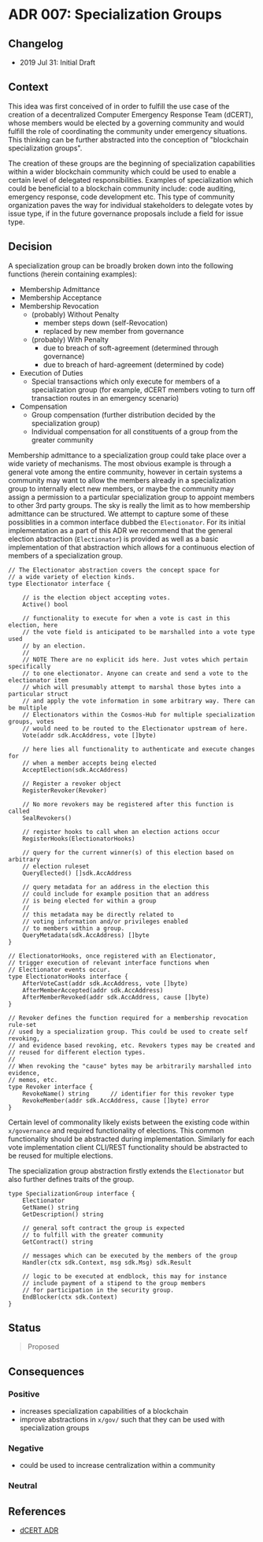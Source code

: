 # ADR 007: Specialization Groups

## Changelog

* 2019 Jul 31: Initial Draft

## Context

This idea was first conceived of in order to fulfill the use case of the
creation of a decentralized Computer Emergency Response Team (dCERT), whose
members would be elected by a governing community and would fulfill the role of
coordinating the community under emergency situations. This thinking
can be further abstracted into the conception of "blockchain specialization
groups".

The creation of these groups are the beginning of specialization capabilities
within a wider blockchain community which could be used to enable a certain
level of delegated responsibilities. Examples of specialization which could be
beneficial to a blockchain community include: code auditing, emergency response,
code development etc. This type of community organization paves the way for
individual stakeholders to delegate votes by issue type, if in the future
governance proposals include a field for issue type.

## Decision

A specialization group can be broadly broken down into the following functions
(herein containing examples):

* Membership Admittance
* Membership Acceptance
* Membership Revocation
    * (probably) Without Penalty
        * member steps down (self-Revocation)
        * replaced by new member from governance
    * (probably) With Penalty
        * due to breach of soft-agreement (determined through governance)
        * due to breach of hard-agreement (determined by code)
* Execution of Duties
    * Special transactions which only execute for members of a specialization
     group (for example, dCERT members voting to turn off transaction routes in
     an emergency scenario)
* Compensation
    * Group compensation (further distribution decided by the specialization group)
    * Individual compensation for all constituents of a group from the
     greater community

Membership admittance to a specialization group could take place over a wide
variety of mechanisms. The most obvious example is through a general vote among
the entire community, however in certain systems a community may want to allow
the members already in a specialization group to internally elect new members,
or maybe the community may assign a permission to a particular specialization
group to appoint members to other 3rd party groups. The sky is really the limit
as to how membership admittance can be structured. We attempt to capture
some of these possiblities in a common interface dubbed the `Electionator`. For
its initial implementation as a part of this ADR we recommend that the general
election abstraction (`Electionator`) is provided as well as a basic
implementation of that abstraction which allows for a continuous election of
members of a specialization group.

``` golang
// The Electionator abstraction covers the concept space for
// a wide variety of election kinds.  
type Electionator interface {

    // is the election object accepting votes.
    Active() bool

    // functionality to execute for when a vote is cast in this election, here
    // the vote field is anticipated to be marshalled into a vote type used
    // by an election.
    //
    // NOTE There are no explicit ids here. Just votes which pertain specifically
    // to one electionator. Anyone can create and send a vote to the electionator item
    // which will presumably attempt to marshal those bytes into a particular struct
    // and apply the vote information in some arbitrary way. There can be multiple
    // Electionators within the Cosmos-Hub for multiple specialization groups, votes
    // would need to be routed to the Electionator upstream of here.
    Vote(addr sdk.AccAddress, vote []byte)

    // here lies all functionality to authenticate and execute changes for
    // when a member accepts being elected
    AcceptElection(sdk.AccAddress)

    // Register a revoker object
    RegisterRevoker(Revoker)

    // No more revokers may be registered after this function is called
    SealRevokers()

    // register hooks to call when an election actions occur
    RegisterHooks(ElectionatorHooks)

    // query for the current winner(s) of this election based on arbitrary
    // election ruleset
    QueryElected() []sdk.AccAddress

    // query metadata for an address in the election this
    // could include for example position that an address
    // is being elected for within a group
    //
    // this metadata may be directly related to
    // voting information and/or privileges enabled
    // to members within a group.
    QueryMetadata(sdk.AccAddress) []byte
}

// ElectionatorHooks, once registered with an Electionator,
// trigger execution of relevant interface functions when
// Electionator events occur.
type ElectionatorHooks interface {
    AfterVoteCast(addr sdk.AccAddress, vote []byte)
    AfterMemberAccepted(addr sdk.AccAddress)
    AfterMemberRevoked(addr sdk.AccAddress, cause []byte)
}

// Revoker defines the function required for a membership revocation rule-set
// used by a specialization group. This could be used to create self revoking,
// and evidence based revoking, etc. Revokers types may be created and
// reused for different election types.
//
// When revoking the "cause" bytes may be arbitrarily marshalled into evidence,
// memos, etc.
type Revoker interface {
    RevokeName() string      // identifier for this revoker type
    RevokeMember(addr sdk.AccAddress, cause []byte) error
}
```

Certain level of commonality likely exists between the existing code within
`x/governance` and required functionality of elections. This common
functionality should be abstracted during implementation. Similarly for each
vote implementation client CLI/REST functionality should be abstracted
to be reused for multiple elections.

The specialization group abstraction firstly extends the `Electionator`
but also further defines traits of the group.

``` golang
type SpecializationGroup interface {
    Electionator
    GetName() string
    GetDescription() string

    // general soft contract the group is expected
    // to fulfill with the greater community
    GetContract() string

    // messages which can be executed by the members of the group
    Handler(ctx sdk.Context, msg sdk.Msg) sdk.Result

    // logic to be executed at endblock, this may for instance
    // include payment of a stipend to the group members
    // for participation in the security group.
    EndBlocker(ctx sdk.Context)
}
```

## Status

> Proposed

## Consequences

### Positive

* increases specialization capabilities of a blockchain
* improve abstractions in `x/gov/` such that they can be used with specialization groups

### Negative

* could be used to increase centralization within a community

### Neutral

## References

* [dCERT ADR](adr-008-dCERT-group.md)
